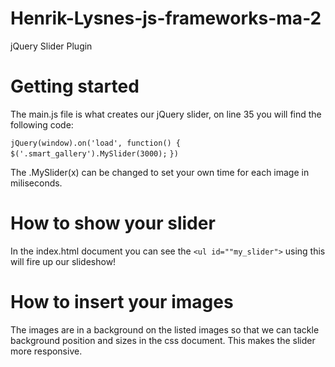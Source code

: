 # Henrik-Lysnes-js-frameworks-ma-2
jQuery Slider Plugin

# Getting started
The main.js file is what creates our jQuery slider, on line 35 you will find the following code:

`jQuery(window).on('load', function() {`
  `$('.smart_gallery').MySlider(3000);`
`})`

The .MySlider(x) can be changed to set your own time for each image in miliseconds.

# How to show your slider
In the index.html document you can see the `<ul id=""my_slider">` using this will fire up our slideshow!


# How to insert your images
The images are in a background on the listed images so that we can tackle background position and sizes in the css document.
This makes the slider more responsive.
